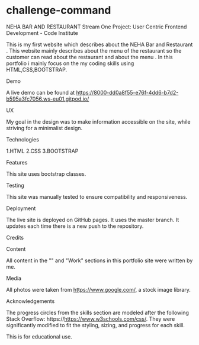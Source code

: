 # challenge-command

NEHA BAR AND RESTAURANT
Stream One Project: User Centric Frontend Development - Code Institute

This is my first website which describes about the NEHA Bar and Restaurant . This website mainly describes about the menu of the restaurant so the customer can read 
 about the restaurant and about the menu . In this portfolio i mainly focus on the my coding skills using HTML,CSS,BOOTSTRAP.

 Demo

A live demo can be found at https://8000-dd0a8f55-e76f-4dd6-b7d2-b595a3fc7056.ws-eu01.gitpod.io/

UX

My goal in the design was to make information accessible on the site, while striving for a minimalist design.

Technologies

1.HTML
2.CSS
3.BOOTSTRAP

Features

This site uses bootstrap classes.

Testing

This site was manually tested to ensure compatibility and responsiveness.

Deployment

The live site is deployed on GitHub pages. It uses the master branch. It updates each time there is a new push to the repository.

Credits

Content

All content in the "" and "Work" sections in this portfolio site were written by me.

Media

All photos were taken from https://www.google.com/, a stock image library.

Acknowledgements

The progress circles from the skills section are modeled after the following Stack Overflow: https://https://www.w3schools.com/css/. They were significantly modified to fit the styling, sizing, and progress for each skill.

This is for educational use.


